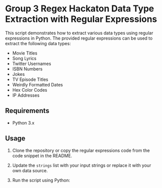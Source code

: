 # Group 3 Regex Hackaton Data Type Extraction with Regular Expressions

This script demonstrates how to extract various data types using regular expressions in Python. The provided regular expressions can be used to extract the following data types:

- Movie Titles
- Song Lyrics
- Twitter Usernames
- ISBN Numbers
- Jokes
- TV Episode Titles
- Weirdly Formatted Dates
- Hex Color Codes
- IP Addresses

## Requirements

- Python 3.x

## Usage

1. Clone the repository or copy the regular expressions code from the code snippet in the README.

2. Update the `strings` list with your input strings or replace it with your own data source.

3. Run the script using Python:
